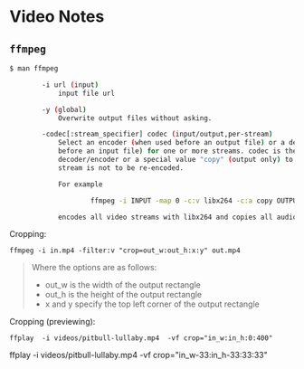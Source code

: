# Video Notes

## `ffmpeg`

```sh
$ man ffmpeg

        -i url (input)
            input file url

        -y (global)
            Overwrite output files without asking.

        -codec[:stream_specifier] codec (input/output,per-stream)
            Select an encoder (when used before an output file) or a decoder (when used
            before an input file) for one or more streams. codec is the name of a
            decoder/encoder or a special value "copy" (output only) to indicate that the
            stream is not to be re-encoded.

            For example

                    ffmpeg -i INPUT -map 0 -c:v libx264 -c:a copy OUTPUT

            encodes all video streams with libx264 and copies all audio streams.

```

Cropping:

    ffmpeg -i in.mp4 -filter:v "crop=out_w:out_h:x:y" out.mp4

>Where the options are as follows:
>
>* out_w is the width of the output rectangle
>* out_h is the height of the output rectangle
>* x and y specify the top left corner of the output rectangle

Cropping (previewing):

    ffplay  -i videos/pitbull-lullaby.mp4  -vf crop="in_w:in_h:0:400"

ffplay  -i videos/pitbull-lullaby.mp4  -vf crop="in_w-33:in_h-33:33:33"

## 

